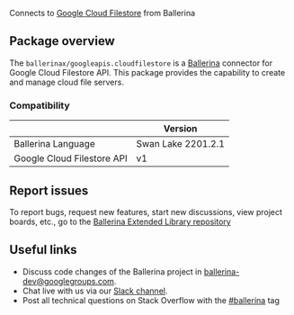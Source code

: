 Connects to [Google Cloud Filestore](https://cloud.google.com/filestore/docs/reference/rest) from Ballerina

## Package overview
The `ballerinax/googleapis.cloudfilestore` is a [Ballerina](https://ballerina.io/) connector for Google Cloud Filestore API.
This package provides the capability to create and manage cloud file servers.

### Compatibility
|                            | Version         |
|----------------------------|-----------------|
| Ballerina Language         | Swan Lake 2201.2.1| 
| Google Cloud Filestore API | v1              |

## Report issues
To report bugs, request new features, start new discussions, view project boards, etc., go to the [Ballerina Extended Library repository](https://github.com/ballerina-platform/ballerina-extended-library)

## Useful links
- Discuss code changes of the Ballerina project in [ballerina-dev@googlegroups.com](mailto:ballerina-dev@googlegroups.com).
- Chat live with us via our [Slack channel](https://ballerina.io/community/slack/).
- Post all technical questions on Stack Overflow with the [#ballerina](https://stackoverflow.com/questions/tagged/ballerina) tag
